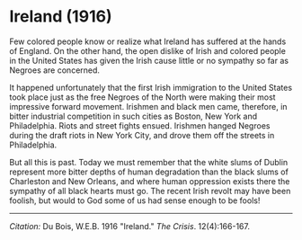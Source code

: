 # Ireland (1916)

Few colored people know or realize what Ireland has suffered at the hands of England. On the other hand, the open dislike of Irish and colored people in the United States has given the Irish cause little or no sympathy so far as Negroes are concerned.

It happened unfortunately that the first Irish immigration to the United States took place just as the free Negroes of the North were making their most impressive forward movement. Irishmen and black men came, therefore, in bitter industrial competition in such cities as Boston, New York and Philadelphia. Riots and street fights ensued. Irishmen hanged Negroes during the draft riots in New York City, and drove them off the streets in Philadelphia.

But all this is past. Today we must remember that the white slums of Dublin represent more bitter depths of human degradation than the black slums of Charleston and New Orleans, and where human oppression exists there the sympathy of all black hearts must go. The recent Irish revolt may have been foolish, but would to God some of us had sense enough to be fools!



______________
*Citation:* Du Bois, W.E.B. 1916  "Ireland." *The Crisis*. 12(4):166-167.
